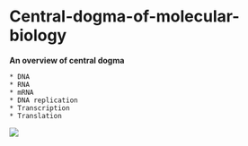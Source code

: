 # Central-dogma-of-molecular-biology    


**An overview of central dogma**


    * DNA  
    * RNA
    * mRNA
    * DNA replication    
    * Transcription    
    * Translation    
    
    
![](https://users.ugent.be/~avierstr/principles/cendog.gif)
